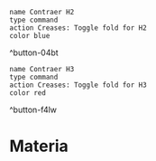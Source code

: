 ```button
name Contraer H2
type command
action Creases: Toggle fold for H2
color blue
```
^button-04bt

```button
name Contraer H3
type command
action Creases: Toggle fold for H3
color red
```
^button-f4lw

<div class="head"><h1>Materia</h1></div>

````ad-abstract
````
